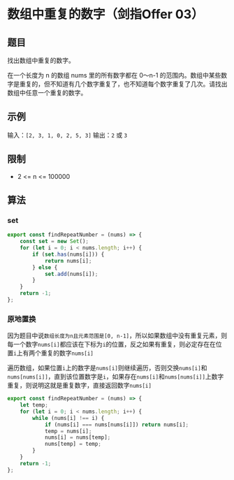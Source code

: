 # 数组中重复的数字（剑指Offer 03）

## 题目

找出数组中重复的数字。

在一个长度为 n 的数组 nums 里的所有数字都在 0～n-1 的范围内。数组中某些数字是重复的，但不知道有几个数字重复了，也不知道每个数字重复了几次。请找出数组中任意一个重复的数字。

## 示例

输入：`[2, 3, 1, 0, 2, 5, 3]`
输出：`2` 或 `3`

## 限制

- 2 <= n <= 100000

## 算法

### set

```js
export const findRepeatNumber = (nums) => {
	const set = new Set();
	for (let i = 0; i < nums.length; i++) {
		if (set.has(nums[i])) {
			return nums[i];
		} else {
			set.add(nums[i]);
		}
	}
	return -1;
};
```

### 原地置换

因为题目中说`数组长度为n且元素范围是[0, n-1]`，所以如果数组中没有重复元素，则每一个数字`nums[i]`都应该在下标为`i`的位置，反之如果有重复，则必定存在在位置`i`上有两个重复的数字`nums[i]`

遍历数组，如果位置`i`上的数字是`nums[i]`则继续遍历，否则交换`nums[i]`和`nums[nums[i]]`，直到该位置数字是`i`，如果存在`nums[i]`和`nums[nums[i]]`上数字重复，则说明这就是重复数字，直接返回数字`nums[i]`

```js
export const findRepeatNumber = (nums) => {
	let temp;
	for (let i = 0; i < nums.length; i++) {
		while (nums[i] !== i) {
			if (nums[i] === nums[nums[i]]) return nums[i];
			temp = nums[i];
			nums[i] = nums[temp];
			nums[temp] = temp;
		}
	}
	return -1;
};
```